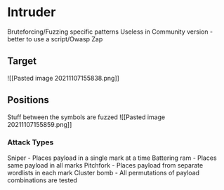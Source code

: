 # Intruder
Bruteforcing/Fuzzing specific patterns
Useless in Community version - better to use a script/Owasp Zap

## Target
![[Pasted image 20211107155838.png]]

## Positions
Stuff between the symbols are fuzzed
![[Pasted image 20211107155859.png]]
### Attack Types
Sniper - Places payload in a single mark at a time
Battering ram - Places same payload in all marks
Pitchfork - Places payload from separate wordlists in each mark
Cluster bomb - All permutations of payload combinations are tested